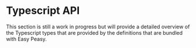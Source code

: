 # Typescript API

This section is still a work in progress but will provide a detailed overview of the Typescript types that are provided by the definitions that are bundled with Easy Peasy.